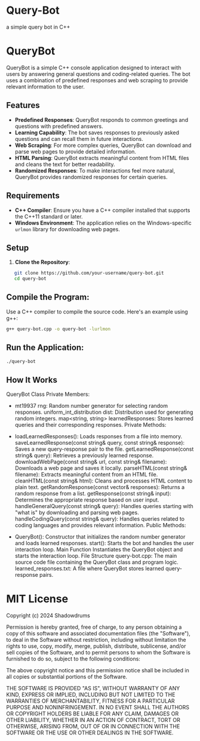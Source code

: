# Query-Bot
a simple query bot in C++ 

# QueryBot

QueryBot is a simple C++ console application designed to interact with users by answering general questions and coding-related queries. The bot uses a combination of predefined responses and web scraping to provide relevant information to the user.

## Features

- **Predefined Responses**: QueryBot responds to common greetings and questions with predefined answers.
- **Learning Capability**: The bot saves responses to previously asked questions and can recall them in future interactions.
- **Web Scraping**: For more complex queries, QueryBot can download and parse web pages to provide detailed information.
- **HTML Parsing**: QueryBot extracts meaningful content from HTML files and cleans the text for better readability.
- **Randomized Responses**: To make interactions feel more natural, QueryBot provides randomized responses for certain queries.

## Requirements

- **C++ Compiler**: Ensure you have a C++ compiler installed that supports the C++11 standard or later.
- **Windows Environment**: The application relies on the Windows-specific `urlmon` library for downloading web pages.

## Setup

1. **Clone the Repository**:
   
```bash
   git clone https://github.com/your-username/query-bot.git
   cd query-bot
```

## Compile the Program:
Use a C++ compiler to compile the source code. Here's an example using g++:
```bash
g++ query-bot.cpp -o query-bot -lurlmon
```
## Run the Application:

```bash
./query-bot
```

## How It Works
QueryBot Class
Private Members:

- mt19937 rng: Random number generator for selecting random responses.
uniform_int_distribution<int> dist: Distribution used for generating random integers.
map<string, string> learnedResponses: Stores learned queries and their corresponding responses.
Private Methods:

- loadLearnedResponses(): Loads responses from a file into memory.
saveLearnedResponse(const string& query, const string& response): Saves a new query-response pair to the file.
getLearnedResponse(const string& query): Retrieves a previously learned response.
downloadWebPage(const string& url, const string& filename): Downloads a web page and saves it locally.
parseHTML(const string& filename): Extracts meaningful content from an HTML file.
cleanHTML(const string& html): Cleans and processes HTML content to plain text.
getRandomResponse(const vector<string>& responses): Returns a random response from a list.
getResponse(const string& input): Determines the appropriate response based on user input.
handleGeneralQuery(const string& query): Handles queries starting with "what is" by downloading and parsing web pages.
handleCodingQuery(const string& query): Handles queries related to coding languages and provides relevant information.
Public Methods:

- QueryBot(): Constructor that initializes the random number generator and loads learned responses.
start(): Starts the bot and handles the user interaction loop.
Main Function
Instantiates the QueryBot object and starts the interaction loop.
File Structure
query-bot.cpp: The main source code file containing the QueryBot class and program logic.
learned_responses.txt: A file where QueryBot stores learned query-response pairs.

# MIT License

Copyright (c) 2024 Shadowdrums

Permission is hereby granted, free of charge, to any person obtaining a copy
of this software and associated documentation files (the "Software"), to deal
in the Software without restriction, including without limitation the rights
to use, copy, modify, merge, publish, distribute, sublicense, and/or sell
copies of the Software, and to permit persons to whom the Software is
furnished to do so, subject to the following conditions:

The above copyright notice and this permission notice shall be included in all
copies or substantial portions of the Software.

THE SOFTWARE IS PROVIDED "AS IS", WITHOUT WARRANTY OF ANY KIND, EXPRESS OR
IMPLIED, INCLUDING BUT NOT LIMITED TO THE WARRANTIES OF MERCHANTABILITY,
FITNESS FOR A PARTICULAR PURPOSE AND NONINFRINGEMENT. IN NO EVENT SHALL THE
AUTHORS OR COPYRIGHT HOLDERS BE LIABLE FOR ANY CLAIM, DAMAGES OR OTHER
LIABILITY, WHETHER IN AN ACTION OF CONTRACT, TORT OR OTHERWISE, ARISING FROM,
OUT OF OR IN CONNECTION WITH THE SOFTWARE OR THE USE OR OTHER DEALINGS IN THE
SOFTWARE.

